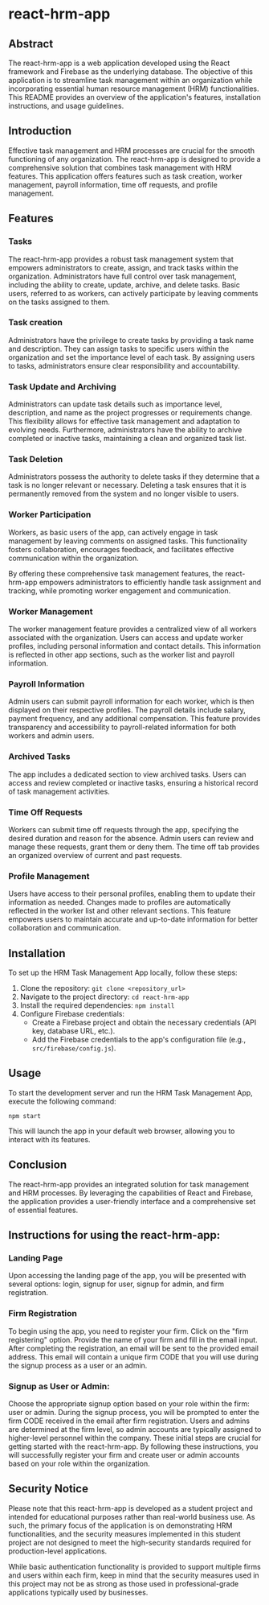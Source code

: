# react-hrm-app

## Abstract

The react-hrm-app is a web application developed using the React framework and Firebase as the underlying database. The objective of this application is to streamline task management within an organization while incorporating essential human resource management (HRM) functionalities. This README provides an overview of the application's features, installation instructions, and usage guidelines.

## Introduction

Effective task management and HRM processes are crucial for the smooth functioning of any organization. The react-hrm-app is designed to provide a comprehensive solution that combines task management with HRM features. This application offers features such as task creation, worker management, payroll information, time off requests, and profile management.

## Features

### Tasks

The react-hrm-app provides a robust task management system that empowers administrators to create, assign, and track tasks within the organization. Administrators have full control over task management, including the ability to create, update, archive, and delete tasks. Basic users, referred to as workers, can actively participate by leaving comments on the tasks assigned to them.

### Task creation
Administrators have the privilege to create tasks by providing a task name and description. They can assign tasks to specific users within the organization and set the importance level of each task. By assigning users to tasks, administrators ensure clear responsibility and accountability.

### Task Update and Archiving
Administrators can update task details such as importance level, description, and name as the project progresses or requirements change. This flexibility allows for effective task management and adaptation to evolving needs. Furthermore, administrators have the ability to archive completed or inactive tasks, maintaining a clean and organized task list.

### Task Deletion
Administrators possess the authority to delete tasks if they determine that a task is no longer relevant or necessary. Deleting a task ensures that it is permanently removed from the system and no longer visible to users.

### Worker Participation
Workers, as basic users of the app, can actively engage in task management by leaving comments on assigned tasks. This functionality fosters collaboration, encourages feedback, and facilitates effective communication within the organization. 

By offering these comprehensive task management features, the react-hrm-app empowers administrators to efficiently handle task assignment and tracking, while promoting worker engagement and communication.

### Worker Management

The worker management feature provides a centralized view of all workers associated with the organization. Users can access and update worker profiles, including personal information and contact details. This information is reflected in other app sections, such as the worker list and payroll information.

### Payroll Information

Admin users can submit payroll information for each worker, which is then displayed on their respective profiles. The payroll details include salary, payment frequency, and any additional compensation. This feature provides transparency and accessibility to payroll-related information for both workers and admin users.

### Archived Tasks

The app includes a dedicated section to view archived tasks. Users can access and review completed or inactive tasks, ensuring a historical record of task management activities. 

### Time Off Requests

Workers can submit time off requests through the app, specifying the desired duration and reason for the absence. Admin users can review and manage these requests, grant them or deny them. The time off tab provides an organized overview of current and past requests.

### Profile Management

Users have access to their personal profiles, enabling them to update their information as needed. Changes made to profiles are automatically reflected in the worker list and other relevant sections. This feature empowers users to maintain accurate and up-to-date information for better collaboration and communication.

## Installation

To set up the HRM Task Management App locally, follow these steps:

1. Clone the repository: `git clone <repository_url>`
2. Navigate to the project directory: `cd react-hrm-app`
3. Install the required dependencies: `npm install`
4. Configure Firebase credentials:
   - Create a Firebase project and obtain the necessary credentials (API key, database URL, etc.).
   - Add the Firebase credentials to the app's configuration file (e.g., `src/firebase/config.js`).

## Usage

To start the development server and run the HRM Task Management App, execute the following command:

`npm start`

This will launch the app in your default web browser, allowing you to interact with its features.

## Conclusion

The react-hrm-app provides an integrated solution for task management and HRM processes. By leveraging the capabilities of React and Firebase, the application provides a user-friendly interface and a comprehensive set of essential features.

## Instructions for using the react-hrm-app:

### Landing Page

Upon accessing the landing page of the app, you will be presented with several options: login, signup for user, signup for admin, and firm registration.

### Firm Registration

To begin using the app, you need to register your firm. Click on the "firm registering" option.
Provide the name of your firm and fill in the email input.
After completing the registration, an email will be sent to the provided email address. This email will contain a unique firm CODE that you will use during the signup process as a user or an admin.

### Signup as User or Admin:

Choose the appropriate signup option based on your role within the firm: user or admin.
During the signup process, you will be prompted to enter the firm CODE received in the email after firm registration.
Users and admins are determined at the firm level, so admin accounts are typically assigned to higher-level personnel within the company.
These initial steps are crucial for getting started with the react-hrm-app. By following these instructions, you will successfully register your firm and create user or admin accounts based on your role within the organization.

## Security Notice

Please note that this react-hrm-app is developed as a student project and intended for educational purposes rather than real-world business use. As such, the primary focus of the application is on demonstrating HRM functionalities, and the security measures implemented in this student project are not designed to meet the high-security standards required for production-level applications.

While basic authentication functionality is provided to support multiple firms and users within each firm, keep in mind that the security measures used in this project may not be as strong as those used in professional-grade applications typically used by businesses.
